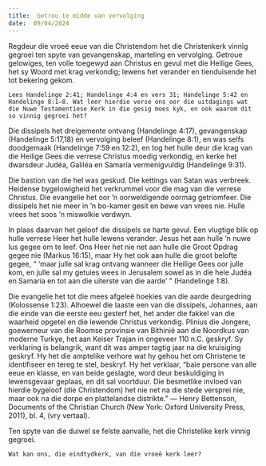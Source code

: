 ```yaml
---
title:  Getrou te midde van vervolging
date:  09/04/2024
---
```


Regdeur die vroeë eeue van die Christendom het die Christenkerk vinnig gegroei ten spyte van gevangenskap, marteling en vervolging. Getroue gelowiges, ten volle toegewyd aan Christus en gevul met die Heilige Gees, het sy Woord met krag verkondig; lewens het verander en tienduisende het tot bekering gekom.

`Lees Handelinge 2:41; Handelinge 4:4 en vers 31; Handelinge 5:42 en Handelinge 8:1–8. Wat leer hierdie verse ons oor die uitdagings wat die Nuwe Testamentiese Kerk in die gesig moes kyk, en ook waarom dit so vinnig gegroei het?`

Die dissipels het dreigemente ontvang (Handelinge 4:17), gevangenskap (Handelinge 5:17,18) en vervolging beleef (Handelinge 8:1), en was selfs doodgemaak (Handelinge 7:59 en 12:2), en tog het hulle deur die krag van die Heilige Gees die verrese Christus moedig verkondig, en kerke het dwarsdeur Judéa, Galiléa en Samaría vermenigvuldig (Handelinge 9:31).

Die bastion van die hel was geskud. Die kettings van Satan was verbreek. Heidense bygelowigheid het verkrummel voor die mag van die verrese Christus. Die evangelie het oor ’n oorweldigende oormag getriomfeer.  Die dissipels het nie meer in ’n bo-kamer gesit en bewe van vrees nie. Hulle vrees het soos ’n miswolkie verdwyn.

In plaas daarvan het geloof die dissipels se harte gevul. Een vlugtige blik op hulle verrese Heer het hulle lewens verander.  Jesus het aan hulle ’n nuwe lus gegee om te leef. Ons Heer het nie net aan hulle die Groot Opdrag gegee nie (Markus 16:15), maar Hy het ook aan hulle die groot belofte gegee, “ ‘maar julle sal krag ontvang wanneer die Heilige Gees oor julle kom, en julle sal my getuies wees in Jerusalem sowel as in die hele Judéa en Samaría en tot aan die uiterste van die aarde’ ” (Handelinge 1:8).

Die evangelie het tot die mees afgeleë hoekies van die aarde deurgedring (Kolossense 1:23). Alhoewel die laaste een van die dissipels, Johannes, aan die einde van die eerste eeu gesterf het, het ander die fakkel van die waarheid opgetel en die lewende Christus verkondig.  Plinius die Jongere, goewerneur van die Roomse provinsie van Bithínië aan die Noordkus van moderne Turkye, het aan Keiser Trajan in ongeveer 110 n.C. geskryf.  Sy verklaring is belangrik, want dit was amper tagtig jaar na die kruisiging geskryf.  Hy het die amptelike verhore wat hy gehou het om Christene te identifiseer en tereg te stel, beskryf.  Hy het verklaar, “baie persone van alle eeue en klasse, en van beide geslagte, word deur beskuldiging in lewensgevaar geplaas, en dit sal voortduur. Die besmetlike invloed van hierdie bygeloof (die Christendom) het nie net na die stede versprei nie, maar ook na die dorpe en plattelandse distrikte.” — Henry Bettenson, Documents of the Christian Church (New York: Oxford University Press, 2011), bl. 4, (vry vertaal).

Ten spyte van die duiwel se felste aanvalle, het die Christelike kerk vinnig gegroei.

`Wat kan ons, die eindtydkerk, van die vroeë kerk leer?`